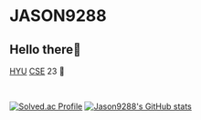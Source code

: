 # JASON9288 
## Hello there👋

[HYU](https://hanyang.ac.kr/) [CSE](http://cs.hanyang.ac.kr/eng/) 23 🙌  

<br> 

[![Solved.ac Profile](http://mazassumnida.wtf/api/generate_badge?boj=jason9288)](https://solved.ac/jason9288)
[![Jason9288's GitHub stats](https://github-readme-stats.vercel.app/api?username=jason9288)](https://github.com/anuraghazra/github-readme-stats)
